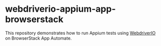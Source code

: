 # webdriverio-appium-app-browserstack
This repository demonstrates how to run Appium tests using [WebdriverIO](http://webdriver.io/) on BrowserStack App Automate.